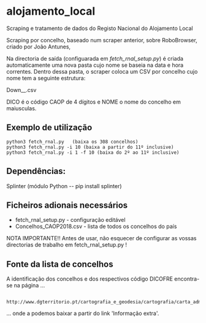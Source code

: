 # alojamento_local

Scraping e tratamento de dados do Registo Nacional do Alojamento Local

Scraping por concelho, baseado num scraper anterior, sobre RoboBrowser, criado por João Antunes, 

Na directoria de saída (configuarada em *fetch_rnal_setup.py*) é criada automaticamente uma nova pasta cujo nome se baseia na data e hora correntes. Dentro dessa pasta, o scraper coloca um CSV por concelho cujo nome tem a seguinte estrutura:

  Down_<DICO>_<NOME>.csv
  
DICO é o código CAOP de 4 dígitos e NOME o nome do concelho em maiusculas. 

## Exemplo de utilização
   
    python3 fetch_rnal.py   (baixa os 308 concelhos)
    python3 fetch_rnal.py -i 10 (baixa a partir do 11º inclusive)
    python3 fetch_rnal.py -i 1 -f 10 (baixa do 2º ao 11º inclusive)

## Dependências:

Splinter (módulo Python -- pip install splinter)

## Ficheiros adionais necessários

- fetch_rnal_setup.py - configuração editável
- Concelhos_CAOP2018.csv - lista de todos os concelhos do país

NOTA IMPORTANTE!! 
Antes de usar, não esquecer de configurar as vossas directorias 
de trabalho em fetch_rnal_setup.py !

## Fonte da lista de concelhos

A identificação dos concelhos e dos respectivos código DICOFRE
encontra-se na página ...

      http://www.dgterritorio.pt/cartografia_e_geodesia/cartografia/carta_administrativa_oficial_de_portugal_caop/caop__download_/carta_administrativa_oficial_de_portugal___versao_2018__em_vigor_/

... onde a podemos baixar a partir do link 'Informação extra'.

